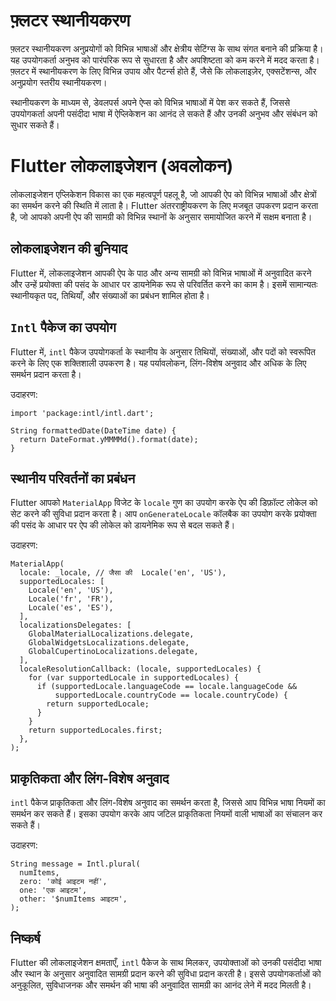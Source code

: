 # फ़्लटर स्थानीयकरण

फ़्लटर स्थानीयकरण अनुप्रयोगों को विभिन्न भाषाओं और क्षेत्रीय सेटिंग्स के साथ संगत बनाने की प्रक्रिया है। यह उपयोगकर्ता अनुभव को पारंपरिक रूप से सुधारता है और अपशिष्टता को कम करने में मदद करता है। फ़्लटर में स्थानीयकरण के लिए विभिन्न उपाय और पैटर्न्स होते हैं, जैसे कि लोकलाइज़ेर, एक्सटेंशन्स, और अनुप्रयोग स्तरीय स्थानीयकरण।

स्थानीयकरण के माध्यम से, डेवलपर्स अपने ऐप्स को विभिन्न भाषाओं में पेश कर सकते हैं, जिससे उपयोगकर्ता अपनी पसंदीदा भाषा में ऐप्लिकेशन का आनंद ले सकते हैं और उनकी अनुभव और संबंधन को सुधार सकते हैं।

# Flutter लोकलाइजेशन (अवलोकन)

लोकलाइजेशन एप्लिकेशन विकास का एक महत्वपूर्ण पहलू है, जो आपकी ऐप को विभिन्न भाषाओं और क्षेत्रों का समर्थन करने की स्थिति में लाता है। Flutter अंतरराष्ट्रीयकरण के लिए मजबूत उपकरण प्रदान करता है, जो आपको अपनी ऐप की सामग्री को विभिन्न स्थानों के अनुसार समायोजित करने में सक्षम बनाता है।

## लोकलाइजेशन की बुनियाद

Flutter में, लोकलाइजेशन आपकी ऐप के पाठ और अन्य सामग्री को विभिन्न भाषाओं में अनुवादित करने और उन्हें प्रयोक्ता की पसंद के आधार पर डायनेमिक रूप से परिवर्तित करने का काम है। इसमें सामान्यतः स्थानीयकृत पद, तिथियाँ, और संख्याओं का प्रबंधन शामिल होता है।

## `Intl` पैकेज का उपयोग

Flutter में, `intl` पैकेज उपयोगकर्ता के स्थानीय के अनुसार तिथियों, संख्याओं, और पदों को स्वरूपित करने के लिए एक शक्तिशाली उपकरण है। यह पर्यावलोकन, लिंग-विशेष अनुवाद और अधिक के लिए समर्थन प्रदान करता है।

उदाहरण:
```
import 'package:intl/intl.dart';

String formattedDate(DateTime date) {
  return DateFormat.yMMMMd().format(date);
}
```

## स्थानीय परिवर्तनों का प्रबंधन

Flutter आपको `MaterialApp` विजेट के `locale` गुण का उपयोग करके ऐप की डिफ़ॉल्ट लोकेल को सेट करने की सुविधा प्रदान करता है। आप `onGenerateLocale` कॉलबैक का उपयोग करके प्रयोक्ता की पसंद के आधार पर ऐप की लोकेल को डायनेमिक रूप से बदल सकते हैं।

उदाहरण:
```
MaterialApp(
  locale: _locale, // जैसा की  Locale('en', 'US'),
  supportedLocales: [
    Locale('en', 'US'),
    Locale('fr', 'FR'),
    Locale('es', 'ES'),
  ],
  localizationsDelegates: [
    GlobalMaterialLocalizations.delegate,
    GlobalWidgetsLocalizations.delegate,
    GlobalCupertinoLocalizations.delegate,
  ],
  localeResolutionCallback: (locale, supportedLocales) {
    for (var supportedLocale in supportedLocales) {
      if (supportedLocale.languageCode == locale.languageCode &&
          supportedLocale.countryCode == locale.countryCode) {
        return supportedLocale;
      }
    }
    return supportedLocales.first;
  },
);
```

## प्राकृतिकता और लिंग-विशेष अनुवाद

`intl` पैकेज प्राकृतिकता और लिंग-विशेष अनुवाद का समर्थन करता है, जिससे आप विभिन्न भाषा नियमों का समर्थन कर सकते हैं। इसका उपयोग करके आप जटिल प्राकृतिकता नियमों वाली भाषाओं का संचालन कर सकते हैं।

उदाहरण:
```
String message = Intl.plural(
  numItems,
  zero: 'कोई आइटम नहीं',
  one: 'एक आइटम',
  other: '$numItems आइटम',
);
```

## निष्कर्ष

Flutter की लोकलाइजेशन क्षमताएँ, `intl` पैकेज के साथ मिलकर, उपयोक्ताओं को उनकी पसंदीदा भाषा और स्थान के अनुसार अनुवादित सामग्री प्रदान करने की सुविधा प्रदान करती है। इससे उपयोगकर्ताओं को अनुकूलित, सुविधाजनक और समर्थन की भाषा की अनुवादित सामग्री का आनंद लेने में मदद मिलती है।
